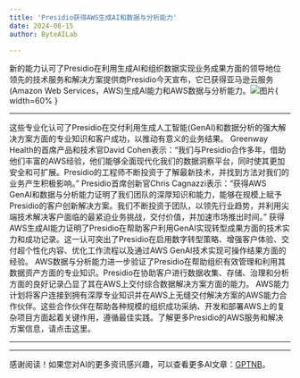 ```yaml
---
title: 'Presidio获得AWS生成AI和数据与分析能力'
date: 2024-08-15
author: ByteAILab

---
```


新的能力认可了Presidio在利用生成AI和组织数据实现业务成果方面的领导地位
领先的技术服务和解决方案提供商Presidio今天宣布，它已获得亚马逊云服务(Amazon Web Services，AWS)生成AI能力和AWS数据与分析能力。![图片](https://ai-techpark.com/wp-content/uploads/2024/08/Presidio-Achieves-960x540.jpg){ width=60% }

---
这些专业化认可了Presidio在交付利用生成人工智能(GenAI)和数据分析的强大解决方案方面的专业知识和客户成功，以推动有意义的业务结果。
Greenway Health的首席产品和技术官David Cohen表示：“我们与Presidio合作多年，借助他们丰富的AWS经验，他们能够全面现代化我们的数据洞察平台，同时使其更加安全和可扩展。Presidio的工程师不断投资于了解最新技术，并找到方法对我们的业务产生积极影响。”
Presidio首席创新官Chris Cagnazzi表示：“获得AWS GenAI和数据与分析能力证明了我们团队的深厚知识和能力，能够在规模上赋予Presidio的客户创新解决方案。我们不断投资于团队，以领先行业趋势，并利用尖端技术解决客户面临的最紧迫业务挑战，交付价值，并加速市场推出时间。”
获得AWS生成AI能力证明了Presidio在帮助客户利用GenAI实现转型成果方面的技术实力和成功记录。这一认可突出了Presidio在启用数字转型策略、增强客户体验、交付超个性化内容、优化工作流程以及通过AWS GenAI技术实现可操作结果方面的经验。
AWS数据与分析能力进一步验证了Presidio在帮助组织有效管理和利用其数据资产方面的专业知识。Presidio在协助客户进行数据收集、存储、治理和分析方面的良好记录凸显了其在AWS上交付综合数据解决方案方面的能力。
AWS能力计划将客户连接到拥有深厚专业知识并在AWS上无缝交付解决方案的AWS能力合作伙伴。这些合作伙伴在帮助各种规模的组织成功采纳、开发和部署AWS上的复杂项目方面起着关键作用，遵循最佳实践。了解更多Presidio的AWS服务和解决方案信息，请点击这里。

---
---
感谢阅读！如果您对AI的更多资讯感兴趣，可以查看更多AI文章：[GPTNB](https://gptnb.com)。